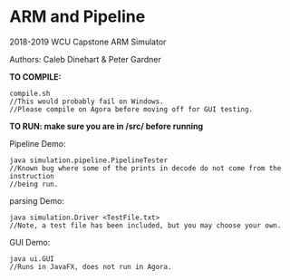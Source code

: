 # ARM and Pipeline
2018-2019 WCU Capstone ARM Simulator

Authors: Caleb Dinehart & Peter Gardner


<b>TO COMPILE:</b>

    compile.sh
    //This would probably fail on Windows.
    //Please compile on Agora before moving off for GUI testing.


<b>TO RUN: make sure you are in /src/ before running</b>

Pipeline Demo:

    java simulation.pipeline.PipelineTester
    //Known bug where some of the prints in decode do not come from the instruction
    //being run.
    
parsing Demo:

    java simulation.Driver <TestFile.txt>
    //Note, a test file has been included, but you may choose your own.
    
    
GUI Demo:

    java ui.GUI
    //Runs in JavaFX, does not run in Agora.
